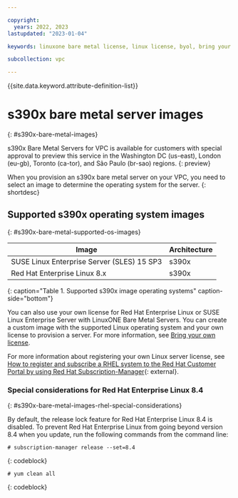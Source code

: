 ```yaml
---

copyright:
  years: 2022, 2023
lastupdated: "2023-01-04"

keywords: linuxone bare metal license, linux license, byol, bring your own license, s390x bare metal byol, s390x license

subcollection: vpc

---
```


{{site.data.keyword.attribute-definition-list}}

# s390x bare metal server images
{: #s390x-bare-metal-images}

s390x Bare Metal Servers for VPC is available for customers with special approval to preview this service in the Washington DC (us-east), London (eu-gb), Toronto (ca-tor), and São Paulo (br-sao) regions.
{: preview}

When you provision an s390x bare metal server on your VPC, you need to select an image to determine the operating system for the server.
{: shortdesc}

## Supported s390x operating system images
{: #s390x-bare-metal-supported-os-images}

| Image | Architecture |
|---------|---------|
|  SUSE Linux Enterprise Server (SLES) 15 SP3 | s390x |
|  Red Hat Enterprise Linux 8.x | s390x |
{: caption="Table 1. Supported s390x image operating systems" caption-side="bottom"}

You can also use your own license for Red Hat Enterprise Linux or SUSE Linux Enterprise Server with LinuxONE Bare Metal Servers. You can create a custom image with the supported Linux operating system and your own license to provision a server. For more information, see [Bring your own license](/docs/vpc?topic=vpc-byol-vpc-about).

For more information about registering your own Linux server license, see [How to register and subscribe a RHEL system to the Red Hat Customer Portal by using Red Hat Subscription-Manager](https://documentation.suse.com/sles/15-SP1/html/SLES-all/cha-register-sle.html#sec-register-sle-system-suseconnect){: external}.

### Special considerations for Red Hat Enterprise Linux 8.4
{: #s390x-bare-metal-images-rhel-special-considerations}

By default, the release lock feature for Red Hat Enterprise Linux 8.4 is disabled. To prevent Red Hat Enterprise Linux from going beyond version 8.4 when you update, run the following commands from the command line:

   ```text
   # subscription-manager release --set=8.4
   ```
   {: codeblock}

   ```text
   # yum clean all
   ```
   {: codeblock}
